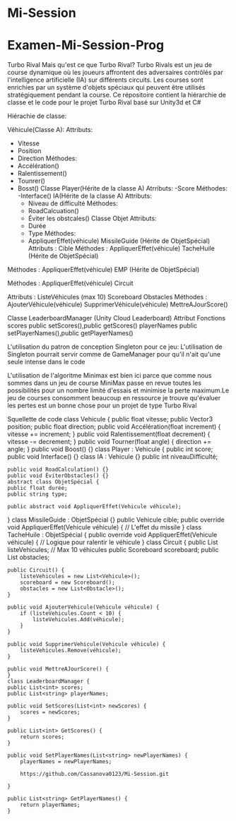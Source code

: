 # Mi-Session
# Examen-Mi-Session-Prog
Turbo Rival
Mais qu'est ce que Turbo Rival?
Turbo Rivals est un jeu de course dynamique où les joueurs affrontent des adversaires contrôlés par l'intelligence artificielle (IA) sur différents circuits. Les courses sont enrichies par un système d'objets spéciaux qui peuvent être utilisés stratégiquement pendant la course.
Ce répositoire contient la hiérarchie de classe et le code pour le projet Turbo Rival basé sur Unity3d et C#

Hiérachie de classe:

Véhicule(Classe A):
Attributs:
- Vitesse
- Position
- Direction
Méthodes:
- Accélération()
- Ralentissement()
- Tounrer()
- Bosst()
  Classe Player(Hérite de la classe A)
  Atrributs:
  -Score
  Méthodes:
  -Interface()
  IA(Hérite de la classe A)
  Attributs:
  - Niveau de difficulté
  Méthodes:
  - RoadCalcuation()
  - Éviter les obstcales()
    Classe Objet
    Attributs:
  - Durée
  - Type
Méthodes:
  - AppliquerEffet(véhicule)
MissileGuide (Hérite de ObjetSpécial)
Attributs :
Cible
Méthodes :
AppliquerEffet(véhicule)
TacheHuile (Hérite de ObjetSpécial)

Méthodes :
AppliquerEffet(véhicule)
EMP (Hérite de ObjetSpécial)

Méthodes :
AppliquerEffet(véhicule)
Circuit

Attributs :
ListeVéhicules (max 10)
Scoreboard
Obstacles
Méthodes :
AjouterVéhicule(véhicule)
SupprimerVéhicule(véhicule)
MettreAJourScore()

Classe LeaderboardManager (Unity Cloud Leaderboard)
Attribut	   Fonctions
scores	    public setScores(),public getScores()
playerNames	public setPlayerNames(),public getPlayerNames()
  
L'utilisation du patron de conception Singleton pour ce jeu:
L'utilisation de Singleton pourrait servir comme de GameManager pour qu'il n'ait qu'une seule intense dans le code
  
L'utilisation de l'algoritme Minimax est bien ici parce que comme nous sommes dans un jeu de course MiniMax passe en revue toutes les 
possibilités pour un nombre limité d'essais et minimise la perte maximum.Le jeu de courses consomment beaucoup en ressource je trouve qu'évaluer les pertes est un bonne chose pour un projet de type Turbo Rival

Squellette de code 
class Vehicule {
    public float vitesse;
    public Vector3 position;
    public float direction;
    public void Accélération(float increment) {
        vitesse += increment;
    }
    public void Ralentissement(float decrement) {
        vitesse -= decrement;
    }
    public void Tourner(float angle) {
        direction += angle;
    }
    public void Boost() {}
class Player : Vehicule {
    public int score;
    public void Interface() {}
    class IA : Vehicule {}
    public int niveauDifficulté;

    public void RoadCalculation() {}
    public void ÉviterObstacles() {}
    abstract class ObjetSpécial {
    public float durée;
    public string type;

    public abstract void AppliquerEffet(Vehicule véhicule);
}
class MissileGuide : ObjetSpécial {}
    public Vehicule cible;
    public override void AppliquerEffet(Vehicule véhicule) {
     // L'effet du missile
    }
    class TacheHuile : ObjetSpécial {
    public override void AppliquerEffet(Vehicule véhicule) {
        // Logique pour ralentir le véhicule
    }
    class Circuit {
    public List<Vehicule> listeVehicules; // Max 10 véhicules
    public Scoreboard scoreboard;
    public List<Obstacle> obstacles;

    public Circuit() {
        listeVehicules = new List<Vehicule>();
        scoreboard = new Scoreboard();
        obstacles = new List<Obstacle>();
    }

    public void AjouterVehicule(Vehicule véhicule) {
        if (listeVehicules.Count < 10) {
            listeVehicules.Add(véhicule);
        }
    }

    public void SupprimerVehicule(Vehicule véhicule) {
        listeVehicules.Remove(véhicule);
    }

    public void MettreAJourScore() {
    }
    class LeaderboardManager {
    public List<int> scores;
    public List<string> playerNames;

    public void SetScores(List<int> newScores) {
        scores = newScores;
    }

    public List<int> GetScores() {
        return scores;
    }

    public void SetPlayerNames(List<string> newPlayerNames) {
        playerNames = newPlayerNames;

		https://github.com/Cassanova0123/Mi-Session.git
        
    }

    public List<string> GetPlayerNames() {
        return playerNames;
    }

